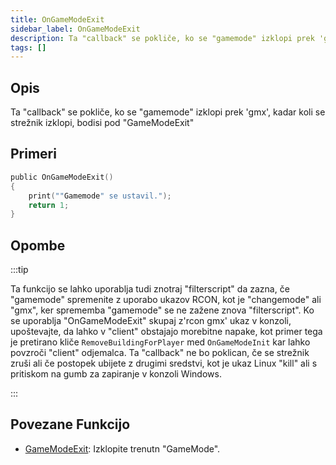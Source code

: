 ```yaml
---
title: OnGameModeExit
sidebar_label: OnGameModeExit
description: Ta "callback" se pokliče, ko se "gamemode" izklopi prek 'gmx', kadar koli se strežnik izklopi, bodisi pod "GameModeExit"
tags: []
---
```


## Opis

Ta "callback" se pokliče, ko se "gamemode" izklopi prek 'gmx', kadar koli se strežnik izklopi, bodisi pod "GameModeExit"

## Primeri

```c
public OnGameModeExit()
{
    print(""Gamemode" se ustavil.");
    return 1;
}
```

## Opombe

:::tip

Ta funkcijo se lahko uporablja tudi znotraj "filterscript" da zazna, če "gamemode" spremenite z uporabo ukazov RCON, kot je "changemode" ali "gmx", ker sprememba "gamemode" se ne zažene znova "filterscript". Ko se uporablja "OnGameModeExit" skupaj z'rcon gmx' ukaz v konzoli, upoštevajte, da lahko v "client" obstajajo morebitne napake, kot primer tega je pretirano kliče `RemoveBuildingForPlayer` med `OnGameModeInit` kar lahko povzroči "client" odjemalca. Ta "callback" ne bo poklican, če se strežnik zruši ali če postopek ubijete z drugimi sredstvi, kot je ukaz Linux "kill" ali s pritiskom na gumb za zapiranje v konzoli Windows.

:::

## Povezane Funkcijo

- [GameModeExit](../functions/GameModeExit.md): Izklopite trenutn "GameMode".
